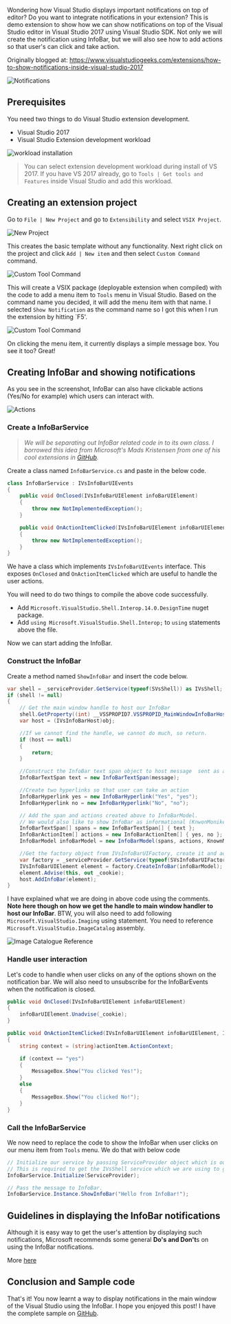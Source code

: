 ﻿
Wondering how Visual Studio displays important notifications on top of editor? Do you want to integrate notifications in your extension? This is demo extension to show how we can show notifications on top of the Visual Studio editor in Visual Studio 2017 using Visual Studio SDK. Not only we will create the notification using InfoBar, but we will also see how to add actions so that user's can click and take action.

Originally blogged at: https://www.visualstudiogeeks.com/extensions/how-to-show-notifications-inside-visual-studio-2017


![Notifications](images/vs-infobar.png)

## Prerequisites

You need two things to do Visual Studio extension development.

- Visual Studio 2017
- Visual Studio Extension development workload

![workload installation](images/extension-dev-workload.png)

> You can select extension development workload during install of VS 2017. If you have VS 2017 already, go to `Tools | Get tools and Features` inside Visual Studio and add this workload.

## Creating an extension project

Go to `File | New Project` and go to `Extensibility` and select `VSIX Project`.

![New Project](images/new-project.png)

This creates the basic template without any functionality. Next right click on the project and click `Add | New item` and then select `Custom Command` command.

![Custom Tool Command](images/custom-command-item.png)

This will create a VSIX package (deployable extension when compiled) with the code to add a menu item to `Tools` menu in Visual Studio. Based on the command name you decided, it will add the menu item with that name. I selected `Show Notification` as the command name so I got this when I run the extension by hitting `F5'.

![Custom Tool Command](images/tools-menu-item.png)

On clicking the menu item, it currently displays a simple message box. You see it too? Great!

## Creating InfoBar and showing notifications

As you see in the screenshot, InfoBar can also have clickable actions (Yes/No for example) which users can interact with. 

![Actions](images/vs-infobar-actions.png)

### Create a InfoBarService

> _We will be separating out InfoBar related code in to its own class. I borrowed this idea from Microsoft's Mads Kristensen from one of his cool extensions in [GitHub](https://github.com/madskristensen/SolutionExtensions/blob/eaa08fec8d776070e296a4fac2ed74e7a4a6c5d6/src/Suggestions/InfoBarService.cs)._

Create a class named `InfoBarService.cs` and paste in the below code. 

```cs
class InfoBarService : IVsInfoBarUIEvents
{
    public void OnClosed(IVsInfoBarUIElement infoBarUIElement)
    {
        throw new NotImplementedException();
    }

    public void OnActionItemClicked(IVsInfoBarUIElement infoBarUIElement, IVsInfoBarActionItem actionItem)
    {
        throw new NotImplementedException();
    }
}
```

We have a class which implements `IVsInfoBarUIEvents` interface. This exposes `OnClosed` and `OnActionItemClicked` which are useful to handle the user actions. 

You will need to do two things to compile the above code successfully.

- Add `Microsoft.VisualStudio.Shell.Interop.14.0.DesignTime` nuget package.
- Add `using Microsoft.VisualStudio.Shell.Interop;` to `using` statements above the file.

Now we can start adding the InfoBar.

### Construct the InfoBar

Create a method named `ShowInfoBar` and insert the code below. 

```cs
var shell = _serviceProvider.GetService(typeof(SVsShell)) as IVsShell;
if (shell != null)
{
    // Get the main window handle to host our InfoBar
    shell.GetProperty((int) __VSSPROPID7.VSSPROPID_MainWindowInfoBarHost, out var obj);
    var host = (IVsInfoBarHost)obj;

    //If we cannot find the handle, we cannot do much, so return.
    if (host == null)
    {
        return;
    }

    //Construct the InfoBar text span object to host message  sent as a parameter
    InfoBarTextSpan text = new InfoBarTextSpan(message);

    //Create two hyperlinks so that user can take an action
    InfoBarHyperlink yes = new InfoBarHyperlink("Yes", "yes");
    InfoBarHyperlink no = new InfoBarHyperlink("No", "no");

    // Add the span and actions created above to InfoBarModel.
    // We would also like to show InfoBar as informational (KnwonMonikers.StatusInformation) and we would want it to show Close button.
    InfoBarTextSpan[] spans = new InfoBarTextSpan[] { text };
    InfoBarActionItem[] actions = new InfoBarActionItem[] { yes, no };
    InfoBarModel infoBarModel = new InfoBarModel(spans, actions, KnownMonikers.StatusInformation, isCloseButtonVisible: true);

    //Get the factory object from IVsInfoBarUIFactory, create it and add it to host.
    var factory = _serviceProvider.GetService(typeof(SVsInfoBarUIFactory)) as IVsInfoBarUIFactory;
    IVsInfoBarUIElement element = factory.CreateInfoBar(infoBarModel);
    element.Advise(this, out _cookie);
    host.AddInfoBar(element);
}
```

I have explained what we are doing in above code using the comments. **Note here though on how we get the handle to main window handler to host our InfoBar**. BTW, you will also need to add following `Microsoft.VisualStudio.Imaging` using statement. You need to reference `Microsoft.VisualStudio.ImageCatalog` assembly.

![Image Catalogue Reference](images/image-catalog-reference.png)

### Handle user interaction

Let's code to handle when user clicks on any of the options shown on the notification bar. We will also need to unsubscribe for the InfoBarEvents when the notification is closed.

```cs
public void OnClosed(IVsInfoBarUIElement infoBarUIElement)
{
    infoBarUIElement.Unadvise(_cookie);
}

public void OnActionItemClicked(IVsInfoBarUIElement infoBarUIElement, IVsInfoBarActionItem actionItem)
{
    string context = (string)actionItem.ActionContext;

    if (context == "yes")
    {
        MessageBox.Show("You clicked Yes!");
    }
    else
    {
        MessageBox.Show("You clicked No!");
    }
}
```

### Call the InfoBarService

We now need to replace the code to show the InfoBar when user clicks on our menu item from `Tools` menu. We do that with below code

```cs
// Initialize our service by passing ServiceProvider object which is our Package instance. 
// This is required to get the IVsShell service which we are using to get the main window host as shown in above code.
InfoBarService.Initialize(ServiceProvider);

// Pass the message to InfoBar.
InfoBarService.Instance.ShowInfoBar("Hello from InfoBar!");
```

## Guidelines in displaying the InfoBar notifications

Although it is easy way to get the user's attention by displaying such notifications, Microsoft recommends some general **Do's and Don't**s on using the InfoBar notifications.

More [here](https://docs.microsoft.com/en-us/visualstudio/extensibility/ux-guidelines/notifications-and-progress-for-visual-studio#appropriate-uses-for-an-infobar)

## Conclusion and Sample code

That's it! You now learnt a way to display notifications in the main window of the Visual Studio using the InfoBar. I hope you enjoyed this post! I have the complete sample on [GitHub](https://github.com/onlyutkarsh/InfoBarDemo).